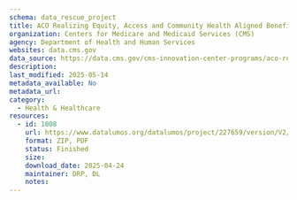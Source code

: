 ```yaml
---
schema: data_rescue_project 
title: ACO Realizing Equity, Access and Community Health Aligned Beneficiaries
organization: Centers for Medicare and Medicaid Services (CMS)
agency: Department of Health and Human Services
websites: data.cms.gov
data_source: https://data.cms.gov/cms-innovation-center-programs/aco-realizing-equity-access-and-community-health/aco-realizing-equity-access-and-community-health-aligned-beneficiaries
description: 
last_modified: 2025-05-14
metadata_available: No
metadata_url: 
category:
  - Health & Healthcare 
resources:
  - id: 1008
    url: https://www.datalumos.org/datalumos/project/227659/version/V2/view
    format: ZIP, PDF
    status: Finished
    size: 
    download_date: 2025-04-24
    maintainer: DRP, DL
    notes: 
---
```

